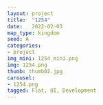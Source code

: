 ```yaml
---
layout: project
title:  "1254"
date:   2022-02-03
map_type: kingdom
seed: A
categories:
- project
img_mini: 1254_mini.png
img: 1254.png
thumb: thumb02.jpg
carousel:
- 1254.png
tagged: Flat, UI, Development
---
```

